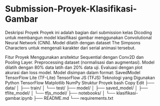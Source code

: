 # Submission-Proyek-Klasifikasi-Gambar

Deskripsi Proyek
Proyek ini adalah bagian dari submission kelas Dicoding untuk membangun model klasifikasi gambar menggunakan Convolutional Neural Network (CNN). Model dilatih dengan dataset The Simpsons Characters untuk mengenali karakter dari serial animasi tersebut.

Fitur Proyek
Menggunakan arsitektur Sequential dengan Conv2D dan Pooling Layer.
Preprocessing dataset (normalisasi dan augmentasi).
Model dilatih dengan 80% data latih dan 20% data uji.
Evaluasi dengan plot akurasi dan loss model.
Model disimpan dalam format:
SavedModel
TensorFlow Lite (TF-Lite)
TensorFlow JS (TFJS)
Teknologi yang Digunakan
Python
TensorFlow
Matplotlib
NumPy
Struktur Proyek
bash
Copy
Edit
├── data/
│   ├── train/
│   └── test/
├── model/
│   ├── saved_model/
│   ├── tflite_model/
│   └── tfjs_model/
├── notebooks/
│   └── klasifikasi-gambar.ipynb
├── README.md
└── requirements.txt
